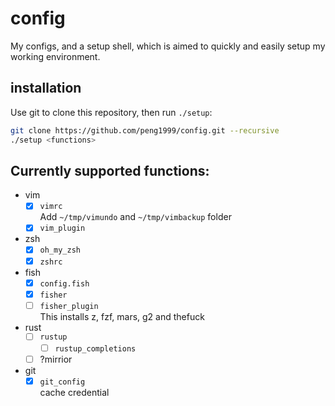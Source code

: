 # config
My configs, and a setup shell, which is aimed to quickly and easily setup my working environment.

## installation
Use git to clone this repository, then run `./setup`:

```bash
git clone https://github.com/peng1999/config.git --recursive
./setup <functions>
```

## Currently supported functions:
- vim
    - [x] `vimrc`  
        Add `~/tmp/vimundo` and `~/tmp/vimbackup` folder
    - [x] `vim_plugin`
- zsh
    - [x] `oh_my_zsh`
    - [x] `zshrc`
- fish
    - [x] `config.fish`
    - [x] `fisher`
    - [ ] `fisher_plugin`  
        This installs z, fzf, mars, g2 and thefuck
- rust
    - [ ] `rustup`
        - [ ] `rustup_completions`
    - [ ] ?mirrior
- git
    - [x] `git_config`  
        cache credential
